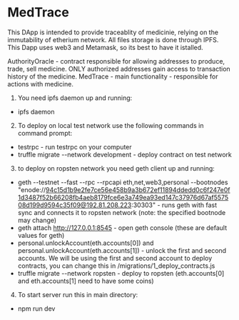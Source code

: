 # MedTrace

This DApp is intended to provide traceablity of medicinie, relying on the immutability of etherium network.
All files storage is done through IPFS. This Dapp uses web3 and Metamask, so its best to have it istalled.

AuthorityOracle - contract responsible for allowing addresses to produce, trade, sell medicine. 
ONLY authorized addresses gain access to transaction history of the medicine.
MedTrace - main functionality - responsible for actions with medicine.

1. You need ipfs daemon up and running:
  - ipfs daemon

2. To deploy on local test network use the following commands in command prompt: 
  - testrpc - run testrpc on your computer
  - truffle migrate --network development - deploy contract on test network
  
3. to deploy on ropsten network you need geth client up and running:
  - geth --testnet --fast --rpc --rpcapi eth,net,web3,personal --bootnodes "enode://94c15d1b9e2fe7ce56e458b9a3b672ef11894ddedd0c6f247e0f1d3487f52b66208fb4aeb8179fce6e3a749ea93ed147c37976d67af557508d199d9594c35f09@192.81.208.223:30303" - runs geth with fast sync and connects it to ropsten network (note: the specified bootnode may change)
  - geth attach http://127.0.0.1:8545 - open geth console (these are default values for geth)
  - personal.unlockAccount(eth.accounts[0]) and personal.unlockAccount(eth.accounts[1]) - unlock the first and second accounts. We will be using the first and second account to deploy contracts, you can change this in /migrations/1_deploy_contracts.js
  - truffle migrate --network ropsten - deploy to ropsten (eth.accounts[0] and eth.accounts[1] need to have some coins)
  
4. To start server run this in main directory:
  - npm run dev
